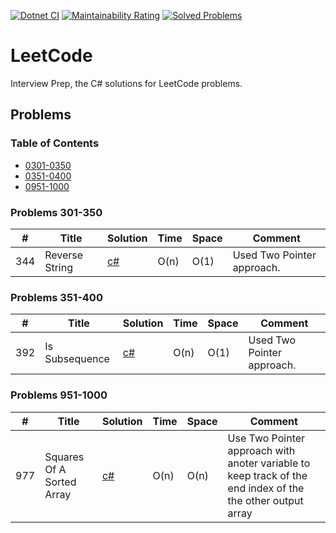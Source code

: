 [![Dotnet CI](https://github.com/DPilat-Dev/LeetCode-CS/actions/workflows/dotnet.yml/badge.svg)](https://github.com/DPilat-Dev/LeetCode-CS/actions/workflows/dotnet.yml)
[![Maintainability Rating](https://sonarcloud.io/api/project_badges/measure?project=DPilat-Dev_LeetCode-CS&metric=sqale_rating)](https://sonarcloud.io/summary/new_code?id=DPilat-Dev_LeetCode-CS)
[![Solved Problems](https://img.shields.io/badge/Solved%20Problems-3-blue.svg?style=flat-square)](https://github.com/DPilat-Dev/LeetCode-CS)

# LeetCode

Interview Prep, the C# solutions for LeetCode problems.

## Problems

### Table of Contents

- [0301-0350](#problems-301-350)
- [0351-0400](#problems-351-400)
- [0951-1000](#problems-951-1000)

### Problems 301-350

| #   | Title          | Solution                                                     | Time | Space | Comment                    |
| --- | -------------- | ------------------------------------------------------------ | ---- | ----- | -------------------------- |
| 344 | Reverse String | [c#](LeetCode/0301-0350/0344_Reverse_String/Solution0344.cs) | O(n) | O(1)  | Used Two Pointer approach. |

### Problems 351-400

| #   | Title          | Solution                                                      | Time | Space | Comment                    |
| --- | -------------- | ------------------------------------------------------------- | ---- | ----- | -------------------------- |
| 392 | Is Subsequence | [c#](LeetCode/0351-0400/0392_Is_Subsequence/Solution_0392.cs) | O(n) | O(1)  | Used Two Pointer approach. |

### Problems 951-1000

| #   | Title                     | Solution                                                                | Time | Space | Comment                                                                                                    |
| --- | ------------------------- | ----------------------------------------------------------------------- | ---- | ----- | ---------------------------------------------------------------------------------------------------------- |
| 977 | Squares Of A Sorted Array | [c#](LeetCode/0951-1000/0977_Squares_of_a_Sorted_Array/Solution0977.cs) | O(n) | O(n)  | Use Two Pointer approach with anoter variable to keep track of the end index of the the other output array |
